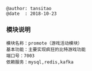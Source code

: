 ```
@author: tansitao
@date  : 2018-10-23
```

### 模块说明 ###
```
模块名称：promote（游戏活动模块）
基本功能：主要实现疯狂的比特游戏功能
端口号：7003
依赖服务：mysql,redis,kafka

```

